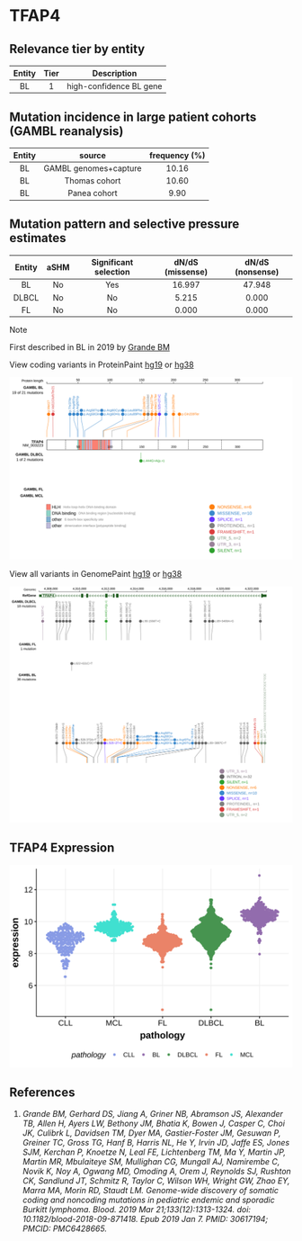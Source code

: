 # TFAP4

## Relevance tier by entity

|Entity|Tier|Description            |
|:------:|:----:|-----------------------|
|BL    |1   |high-confidence BL gene|

## Mutation incidence in large patient cohorts (GAMBL reanalysis)

|Entity|source               |frequency (%)|
|:------:|:---------------------:|:-------------:|
|BL    |GAMBL genomes+capture|10.16        |
|BL    |Thomas cohort        |10.60        |
|BL    |Panea cohort         | 9.90        |

## Mutation pattern and selective pressure estimates

|Entity|aSHM|Significant selection|dN/dS (missense)|dN/dS (nonsense)|
|:------:|:----:|:---------------------:|:----------------:|:----------------:|
|BL    |No  |Yes                  |16.997          |47.948          |
|DLBCL |No  |No                   | 5.215          | 0.000          |
|FL    |No  |No                   | 0.000          | 0.000          |


> [!NOTE]
> First described in BL in 2019 by [Grande BM](https://pubmed.ncbi.nlm.nih.gov/30617194)


View coding variants in ProteinPaint [hg19](https://morinlab.github.io/LLMPP/GAMBL/TFAP4_protein.html)  or [hg38](https://morinlab.github.io/LLMPP/GAMBL/TFAP4_protein_hg38.html)

![image](images/proteinpaint/TFAP4_NM_003223.svg)

View all variants in GenomePaint [hg19](https://morinlab.github.io/LLMPP/GAMBL/TFAP4.html)  or [hg38](https://morinlab.github.io/LLMPP/GAMBL/TFAP4_hg38.html)

![image](images/proteinpaint/TFAP4.svg)

## TFAP4 Expression
![image](images/gene_expression/TFAP4_by_pathology.svg)

## References
1. *Grande BM, Gerhard DS, Jiang A, Griner NB, Abramson JS, Alexander TB, Allen H, Ayers LW, Bethony JM, Bhatia K, Bowen J, Casper C, Choi JK, Culibrk L, Davidsen TM, Dyer MA, Gastier-Foster JM, Gesuwan P, Greiner TC, Gross TG, Hanf B, Harris NL, He Y, Irvin JD, Jaffe ES, Jones SJM, Kerchan P, Knoetze N, Leal FE, Lichtenberg TM, Ma Y, Martin JP, Martin MR, Mbulaiteye SM, Mullighan CG, Mungall AJ, Namirembe C, Novik K, Noy A, Ogwang MD, Omoding A, Orem J, Reynolds SJ, Rushton CK, Sandlund JT, Schmitz R, Taylor C, Wilson WH, Wright GW, Zhao EY, Marra MA, Morin RD, Staudt LM. Genome-wide discovery of somatic coding and noncoding mutations in pediatric endemic and sporadic Burkitt lymphoma. Blood. 2019 Mar 21;133(12):1313-1324. doi: 10.1182/blood-2018-09-871418. Epub 2019 Jan 7. PMID: 30617194; PMCID: PMC6428665.*
